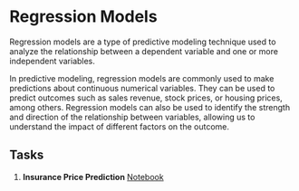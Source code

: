 # **Regression Models**

Regression models are a type of predictive modeling technique used to analyze the relationship between a dependent variable and one or more independent variables. 

In predictive modeling, regression models are commonly used to make predictions about continuous numerical variables. They can be used to predict outcomes such as sales revenue, stock prices, or housing prices, among others. Regression models can also be used to identify the strength and direction of the relationship between variables, allowing us to understand the impact of different factors on the outcome.

## **Tasks**

1. **Insurance Price Prediction** [Notebook](notebooks/insurance_price_prediction.ipynb)

